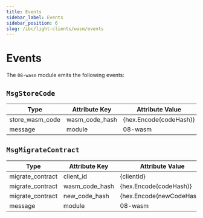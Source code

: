```yaml
---
title: Events
sidebar_label: Events
sidebar_position: 6
slug: /ibc/light-clients/wasm/events
---
```


# Events

The `08-wasm` module emits the following events:

## `MsgStoreCode`

| Type             | Attribute Key  | Attribute Value        |
|------------------|----------------|------------------------|
| store_wasm_code  | wasm_code_hash | {hex.Encode(codeHash)} |
| message          | module         | 08-wasm                |

## `MsgMigrateContract`

| Type             | Attribute Key  | Attribute Value           |
|------------------|----------------|---------------------------|
| migrate_contract | client_id      | {clientId}                |
| migrate_contract | wasm_code_hash | {hex.Encode(codeHash)}    |
| migrate_contract | new_code_hash  | {hex.Encode(newCodeHash)} |
| message          | module         | 08-wasm                   |
